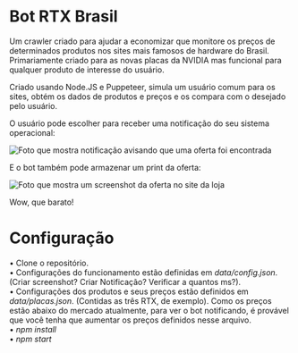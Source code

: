 # Bot RTX Brasil

Um crawler criado para ajudar a economizar que monitore os preços de determinados produtos nos sites mais famosos de hardware do Brasil. Primariamente criado para as novas placas da NVIDIA mas funcional para qualquer produto de interesse do usuário.

Criado usando Node.JS e Puppeteer, simula um usuário comum para os sites, obtém os dados de produtos e preços e os compara com o desejado pelo usuário.

O usuário pode escolher para receber uma notificação do seu sistema operacional:

![Foto que mostra notificação avisando que uma oferta foi encontrada](https://i.imgur.com/d6eZRNk.jpg)

E o bot também pode armazenar um print da oferta:

![Foto que mostra um screenshot da oferta no site da loja](https://i.imgur.com/m9Qpgwm.png)
<p>Wow, que barato!</p>

# Configuração

• Clone o repositório.<br>
• Configurações do funcionamento estão definidas em <i>data/config.json</i>. (Criar screenshot? Criar Notificação? Verificar a quantos ms?). <br>
• Configurações dos produtos e seus preços estão definidos em <i>data/placas.json</i>. (Contidas as três RTX, de exemplo). Como os preços estão abaixo do mercado atualmente, para ver o bot notificando, é provável que você tenha que aumentar os preços definidos nesse arquivo.<br>
• <i>npm install</i> <br>
• <i>npm start</i> <br>
